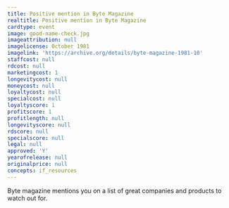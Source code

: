 ```yaml
---
title: Positive mention in Byte Magazine
realtitle: Positive mention in Byte Magazine
cardtype: event
image: good-name-check.jpg
imageattribution: null
imagelicense: October 1981
imagelink: 'https://archive.org/details/byte-magazine-1981-10'
staffcost: null
rdcost: null
marketingcost: 1
longevitycost: null
moneycost: null
loyaltycost: null
specialcost: null
loyaltyscore: 1
profitscore: 1
profitlength: null
longevityscore: null
rdscore: null
specialscore: null
legal: null
approved: 'Y'
yearofrelease: null
originalprice: null
concepts: if_resources
---
```


Byte magazine mentions you on a list of great companies and products to watch out for.
